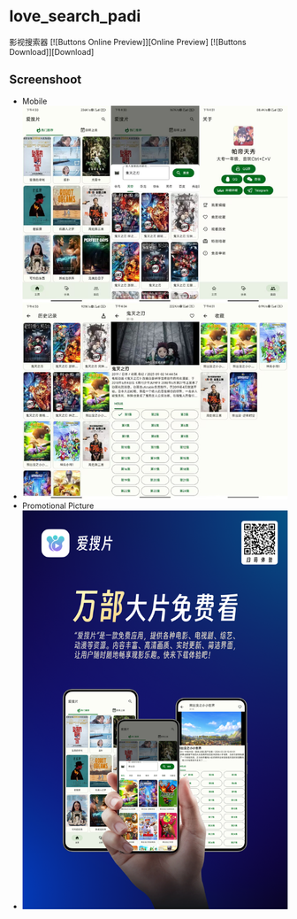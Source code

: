 # love_search_padi
影视搜索器
[![Buttons Online Preview]][Online Preview]
[![Buttons Download]][Download]
## Screenshoot
* Mobile
* ![alt text](/media/screenshoot.png "Android")
* Promotional Picture
*  ![alt text](/media/PromotionalPicture.png "PromotionalPicture")
